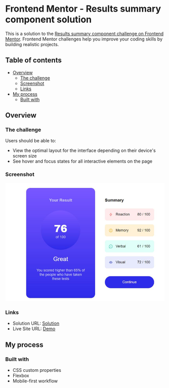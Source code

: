 # Frontend Mentor - Results summary component solution

This is a solution to the [Results summary component challenge on Frontend Mentor](https://www.frontendmentor.io/challenges/results-summary-component-CE_K6s0maV). Frontend Mentor challenges help you improve your coding skills by building realistic projects.

## Table of contents

- [Overview](#overview)
  - [The challenge](#the-challenge)
  - [Screenshot](#screenshot)
  - [Links](#links)
- [My process](#my-process)
  - [Built with](#built-with)

## Overview

### The challenge

Users should be able to:

- View the optimal layout for the interface depending on their device's screen size
- See hover and focus states for all interactive elements on the page

### Screenshot

![](./images/Capture.JPG)

### Links

- Solution URL: [Solution](https://github.com/engatef2012/results-summary)
- Live Site URL: [Demo](https://engatef2012.github.io/results-summary/)

## My process

### Built with

- CSS custom properties
- Flexbox
- Mobile-first workflow
